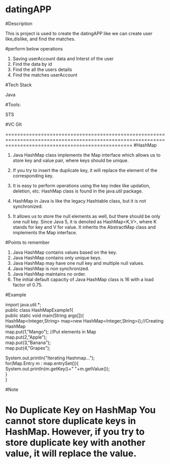 # datingAPP


#Description

This is project is used to create the datingAPP like we can create user like,dislike, and find the matches.

#perform below operations

1) Saving userAccount data and Interst of the user
2) Find the data by id
3) Find the all the users details
4) Find the matches userAccount


#Tech Stack

Java

#Tools:

STS

#VC
GIt

=======================================================================================================================================================
#HashMap

1) Java HashMap class implements the Map interface which allows us to store key and value pair, where keys should be unique. 
2) If you try to insert the duplicate key, it will replace the element of the corresponding key. 
3) It is easy to perform operations using the key index like updation, deletion, etc. HashMap class is found in the java.util package.

4) HashMap in Java is like the legacy Hashtable class, but it is not synchronized. 
5) It allows us to store the null elements as well, but there should be only one null key. Since Java 5, it is denoted as HashMap<K,V>, where K stands for key and V for value. It inherits the AbstractMap class and implements the Map interface.


#Points to remember

1) Java HashMap contains values based on the key.
2) Java HashMap contains only unique keys.
3) Java HashMap may have one null key and multiple null values.
4) Java HashMap is non synchronized.
5) Java HashMap maintains no order.
6) The initial default capacity of Java HashMap class is 16 with a load factor of 0.75.

#Example


import java.util.*;  
public class HashMapExample1{  
 public static void main(String args[]){  
   HashMap<Integer,String> map=new HashMap<Integer,String>();//Creating HashMap    
   map.put(1,"Mango");  //Put elements in Map  
   map.put(2,"Apple");    
   map.put(3,"Banana");   
   map.put(4,"Grapes");   
       
   System.out.println("Iterating Hashmap...");  
   for(Map.Entry m : map.entrySet()){    
    System.out.println(m.getKey()+" "+m.getValue());    
   }  
}  

#Note

No Duplicate Key on HashMap
You cannot store duplicate keys in HashMap. However, if you try to store duplicate key with another value, it will replace the value.
====================================================================================================================================================================